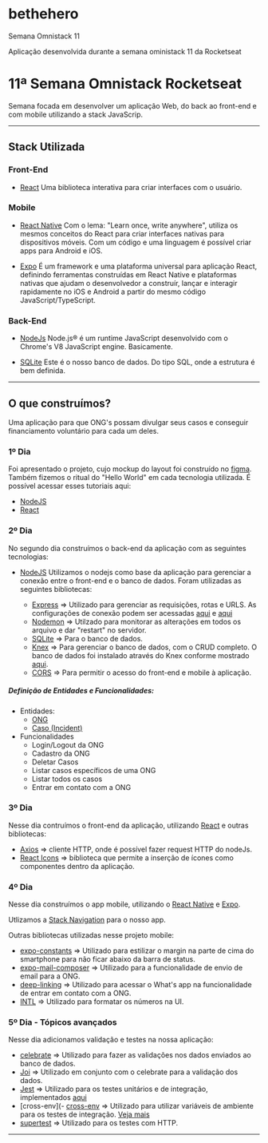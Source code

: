 # bethehero
Semana Omnistack 11

Aplicação desenvolvida durante a semana oministack 11 da Rocketseat

# 11ª Semana Omnistack Rocketseat
Semana focada em desenvolver um aplicação Web, do back ao front-end e com mobile utilizando a stack JavaScrip.

------------


## Stack Utilizada

### Front-End

 - [React](https://pt-br.reactjs.org/ "React")
Uma biblioteca interativa para criar interfaces com o usuário.

### Mobile

- [React Native](https://reactnative.dev/)
Com o lema: "Learn once, write anywhere", utiliza os mesmos conceitos do React para criar interfaces nativas para dispositivos móveis. Com um código e uma linguagem é possível criar apps para Android e iOS.

- [Expo](https://expo.io/)
É um framework e uma plataforma universal para aplicação React, definindo ferramentas construídas em React Native e plataformas nativas que ajudam o desenvolvedor a construír, lançar e interagir rapidamente no iOS e Android a partir do mesmo código JavaScript/TypeScript. 

### Back-End

- [NodeJs](https://nodejs.org/pt-br/)
Node.js® é um runtime JavaScript desenvolvido com o Chrome's V8 JavaScript engine. Basicamente.

- [SQLite](https://www.sqlite.org/index.html)
Este é o nosso banco de dados. Do tipo SQL, onde a estrutura é bem definida. 


------------



## O que construímos?

Uma aplicação para que ONG's possam divulgar seus casos e conseguir financiamento voluntário para cada um deles.

### 1º Dia

Foi apresentado o projeto, cujo mockup do layout foi construído no [figma](https://www.figma.com/). Também fizemos o ritual do "Hello World" em cada tecnologia utilizada. É possível acessar esses tutoriais aqui:

- [NodeJS](https://nodejs.org/en/docs/guides/getting-started-guide/)
- [React](https://reactjs.org/docs/hello-world.html)

### 2º Dia

No segundo dia construímos o back-end da aplicação com as seguintes tecnologias:

- [NodeJS](https://nodejs.org/en/docs/guides/getting-started-guide/)
Utilizamos o nodejs como base da aplicação para gerenciar a conexão entre o front-end e o banco de dados. Foram utilizadas as seguintes bibliotecas:

	 - [Express](https://expressjs.com/) => Utilizado para gerenciar as requisições, rotas e URLS. As configurações de conexão podem ser acessadas [aqui](https://github.com/emanuelgustavo/be-the-hero-semana-omnistack11-rocketseat/blob/master/Back-End/src/routes.js) e [aqui](https://github.com/emanuelgustavo/be-the-hero-semana-omnistack11-rocketseat/blob/master/Back-End/src/app.js)
	 - [Nodemon](https://nodemon.io/) => Utilzado para monitorar as alterações em todos os arquivo e dar "restart" no servidor.
	 - [SQLite](https://www.sqlite.org/index.html) => Para o banco de dados.
	 - [Knex](http://knexjs.org/) => Para gerenciar o banco de dados, com o CRUD completo. O banco de dados foi instalado através do Knex conforme mostrado [aqui](http://knexjs.org/#Installation).
	 - [CORS](https://expressjs.com/en/resources/middleware/cors.html) => Para permitir o acesso do front-end e mobile à aplicação. 

##### Definição de Entidades e Funcionalidades:

- Entidades:
	 - [ONG](https://github.com/emanuelgustavo/be-the-hero-semana-omnistack11-rocketseat/blob/master/Back-End/src/database/migrations/20200325175150_create_ongs.js)
	 - [Caso (Incident)](https://github.com/emanuelgustavo/be-the-hero-semana-omnistack11-rocketseat/blob/master/Back-End/src/database/migrations/20200325181748_create_incidents.js)
- Funcionalidades
	 - Login/Logout da ONG
	 - Cadastro da ONG
	 - Deletar Casos
	 - Listar casos específicos de uma ONG
	 - Listar todos os casos
	 - Entrar em contato com a ONG

### 3º Dia

Nesse dia contruímos o front-end da aplicação, utilizando [React](https://reactjs.org/docs/hello-world.html) e outras bibliotecas:

- [Axios](https://github.com/axios/axios) => cliente HTTP, onde é possível fazer request HTTP do nodeJs.
- [React Icons](https://react-icons.netlify.com/#/icons/md) => biblioteca que permite a inserção de ícones como componentes dentro da aplicação.

### 4º Dia

Nesse dia construímos o app mobile, utilizando o [React Native](https://reactnative.dev/) e [Expo](https://expo.io/).

Utlizamos a [Stack Navigation](https://reactnavigation.org/docs/stack-navigator/) para o nosso app.

Outras bibliotecas utilizadas nesse projeto mobile:
- [expo-constants](https://docs.expo.io/versions/latest/sdk/constants/#constantsstatusbarheight) => Utilizado para estilizar o margin na parte de cima do smartphone para não ficar abaixo da barra de status.
- [expo-mail-composer](https://docs.expo.io/versions/latest/sdk/mail-composer/) => Utilizado para a funcionalidade de envio de email para a ONG.
- [deep-linking](https://reactnavigation.org/docs/deep-linking/) => Utilizado para acessar o What's app na funcionalidade de entrar em contato com a ONG.
- [INTL](https://github.com/andyearnshaw/Intl.js#readme) => Utilizado para formatar os números na UI.

### 5º Dia - Tópicos avançados

Nesse dia adicionamos validação e testes na nossa aplicação:

- [celebrate](https://www.notion.so/5-Dia-831f075acaed4bb4bfb25f989e2754be#e8a587f766a54b5a806b892c1ffd4050) => Utilizado para fazer as validações nos dados enviados ao banco de dados.
- [Joi](https://www.notion.so/5-Dia-831f075acaed4bb4bfb25f989e2754be#9f60e9c6baf244bc8e03fab9efde663b) => Utilizado em conjunto com o celebrate para a validação dos dados.
- [Jest](https://www.notion.so/5-Dia-831f075acaed4bb4bfb25f989e2754be#ba50b465c4f042aabc3c064f59540376) => Utilizado para os testes unitários e de integração, implementados [aqui](https://github.com/emanuelgustavo/be-the-hero-semana-omnistack11-rocketseat/tree/master/Back-End/tests)
- [cross-env](- [cross-env](https://github.com/kentcdodds/cross-env#readme) => Utilizado para utilizar variáveis de ambiente para os testes de integração. [Veja mais](https://www.notion.so/5-Dia-831f075acaed4bb4bfb25f989e2754be#0f721afa9b4242df894faaacf1e1996a)
- [supertest](https://github.com/visionmedia/supertest) => Utilizado para os testes com HTTP.


------------